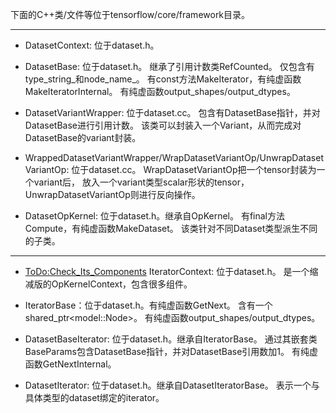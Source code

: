 下面的C++类/文件等位于tensorflow/core/framework目录。

---

- DatasetContext: 位于dataset.h。

- DatasetBase: 位于dataset.h。
继承了引用计数类RefCounted。
仅包含有type\_string\_和node\_name\_。
有const方法MakeIterator，有纯虚函数MakeIteratorInternal。
有纯虚函数output\_shapes/output\_dtypes。

- DatasetVariantWrapper: 位于dataset.cc。
包含有DatasetBase指针，并对DatasetBase进行引用计数。
该类可以封装入一个Variant，从而完成对DatasetBase的variant封装。

- WrappedDatasetVariantWrapper/WrapDatasetVariantOp/UnwrapDatasetVariantOp:
位于dataset.cc。
WrapDatasetVariantOp把一个tensor封装为一个variant后，
放入一个variant类型scalar形状的tensor，
UnwrapDatasetVariantOp则进行反向操作。

- DatasetOpKernel: 位于dataset.h。继承自OpKernel。
有final方法Compute，有纯虚函数MakeDataset。
该类针对不同Dataset类型派生不同的子类。

---

- <ToDo:Check_Its_Components> IteratorContext: 位于dataset.h。
是一个缩减版的OpKernelContext，包含很多组件。

- IteratorBase：位于dataset.h。有纯虚函数GetNext。
含有一个shared\_ptr\<model::Node\>。
有纯虚函数output\_shapes/output\_dtypes。

- DatasetBaseIterator: 位于dataset.h。继承自IteratorBase。
通过其嵌套类BaseParams包含DatasetBase指针，并对DatasetBase引用数加1。
有纯虚函数GetNextInternal。

- DatasetIterator: 位于dataset.h。继承自DatasetIteratorBase。
表示一个与具体类型的dataset绑定的iterator。

